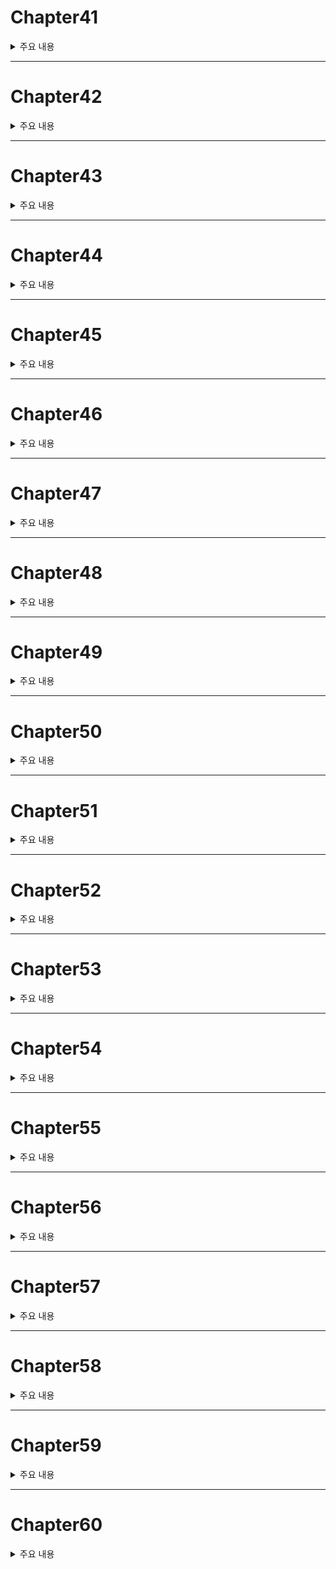 # Chapter41

<details><summary>주요 내용
</summary>



</details>

---


# Chapter42
<details><summary>주요 내용
</summary>



  
  
  
  
</details>


---


# Chapter43
<details><summary>주요 내용
</summary>



  
  
  
</details>


---



# Chapter44
<details><summary>주요 내용
</summary>



  
  
  
</details>



---




# Chapter45
<details><summary>주요 내용
</summary>



  
  
  
</details>



---





# Chapter46
<details><summary>주요 내용
</summary>



  
  
  
</details>



---




# Chapter47
<details><summary>주요 내용
</summary>



  
  
  
</details>



---




# Chapter48
<details><summary>주요 내용
</summary>



  
  
  
</details>





---





# Chapter49
<details><summary>주요 내용
</summary>



  
  
  
</details>


---




# Chapter50
<details><summary>주요 내용
</summary>



  
  
  
</details>


---




# Chapter51
<details><summary>주요 내용
</summary>



  
  
  
</details>

---


# Chapter52
<details><summary>주요 내용
</summary>



  
  
  
</details>

---


# Chapter53
<details><summary>주요 내용
</summary>



  
  
  
</details>

---


# Chapter54
<details><summary>주요 내용
</summary>



  
  
  
</details>




---


# Chapter55
<details><summary>주요 내용
</summary>



  
  
  
</details>





---


# Chapter56
<details><summary>주요 내용
</summary>



  
  
  
</details>





---


# Chapter57
<details><summary>주요 내용
</summary>



  
  
  
</details>





---


# Chapter58
<details><summary>주요 내용
</summary>



  
  
  
</details>



---


# Chapter59
<details><summary>주요 내용
</summary>



  
  
  
</details>



---


# Chapter60
<details><summary>주요 내용
</summary>



  
  
  
</details>


